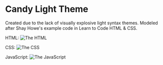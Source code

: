 # Candy Light Theme

Created due to the lack of visually explosive light syntax themes. Modeled after Shay Howe's example code in Learn to Code HTML & CSS.

HTML:
![The HTML](https://github.com/bmpieretti/candy-light/blob/master/html.jpg)

CSS:
![The CSS](https://github.com/bmpieretti/candy-light/blob/master/css.jpg)

JavaScript:
![The JavaScript](https://github.com/bmpieretti/candy-light/blob/master/javascript.jpg)
